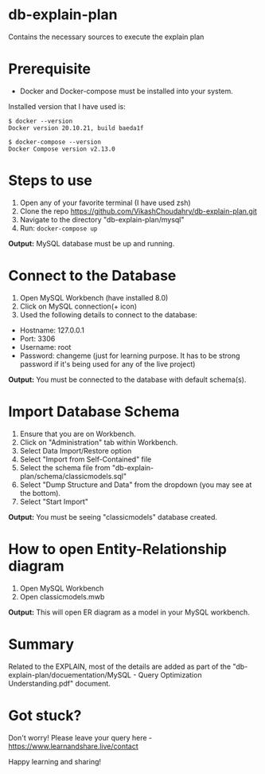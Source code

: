 # db-explain-plan
Contains the necessary sources to execute the explain plan

# Prerequisite
- Docker and Docker-compose must be installed into your system.

Installed version that I have used is:
```
$ docker --version                                                     
Docker version 20.10.21, build baeda1f

$ docker-compose --version
Docker Compose version v2.13.0
```

# Steps to use
1. Open any of your favorite terminal (I have used zsh)
2. Clone the repo https://github.com/VikashChoudahry/db-explain-plan.git
3. Navigate to the directory "db-explain-plan/mysql"
4. Run: `docker-compose up`

**Output:** MySQL database must be up and running.

# Connect to the Database
1. Open MySQL Workbench (have installed 8.0)
2. Click on MySQL connection(+ icon)
3. Used the following details to connect to the database:
  - Hostname: 127.0.0.1
  - Port: 3306
  - Username: root
  - Password: changeme (just for learning purpose. It has to be strong password if it's being used for any of the live project)

**Output:** You must be connected to the database with default schema(s).

# Import Database Schema
1. Ensure that you are on Workbench.
2. Click on "Administration" tab within Workbench.
3. Select Data Import/Restore option
4. Select "Import from Self-Contained" file
5. Select the schema file from "db-explain-plan/schema/classicmodels.sql"
6. Select "Dump Structure and Data" from the dropdown (you may see at the bottom).
7. Select "Start Import"

**Output:** You must be seeing "classicmodels" database created.

# How to open Entity-Relationship diagram

1. Open MySQL Workbench
2. Open classicmodels.mwb

**Output:** This will open ER diagram as a model in your MySQL workbench.

# Summary
Related to the EXPLAIN, most of the details are added as part of the "db-explain-plan/docuementation/MySQL - Query Optimization Understanding.pdf" document.

# Got stuck?

Don't worry! Please leave your query here - https://www.learnandshare.live/contact

Happy learning and sharing!